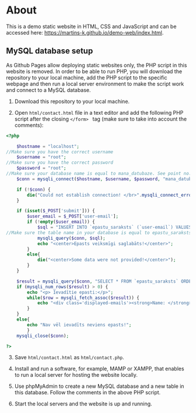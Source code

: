 # About

This is a demo static website in HTML, CSS and JavaScript and can be accessed here: https://martins-k.github.io/demo-web/index.html.
## MySQL database setup

As Github Pages allow deploying static websites only, the PHP script in this website is removed.
In order to be able to run PHP, you will download the repository to your local machine, add the PHP script to the specific webpage and then run a local server environment to make the script work and connect to a MySQL database.

1. Download this repository to your local machine.

2. Open ```html/contact.html``` file in a text editor and add the following PHP script after the closing ```</form> ``` tag (make sure to take into account the comments):

```php
<?php

	$hostname = "localhost";
//Make sure you have the correct username
	$username = "root";
//Make sure you have the correct password
	$password = "root";
//Make sure your database name is equal to mana_datubaze. See point no. 5
	$conn = mysqli_connect($hostname, $username, $password, "mana_datubaze");

	if (!$conn) {
		die("Could not establish connection! </br>".mysqli_connect_error());
	}

	if (isset($_POST['submit'])) {
		$user_email = $_POST['user-email'];
		if (!empty($user_email)) {
			$sql = "INSERT INTO `epastu_saraksts` (`user-email`) VALUES ('$user_email')";
//Make sure the table name in your database is equal to epastu_saraksts. See point no. 5
			mysqli_query($conn, $sql);
			echo "<center>Epasts veiksmīgi saglabāts!</center>";
		}
		else{
			die("<center>Some data were not provided!</center>");
		}			
	}

	$result = mysqli_query($conn, "SELECT * FROM `epastu_saraksts` ORDER BY `id` desc");
	if (mysqli_num_rows($result) > 0) {
		echo "<p> Ievadītie epasti:</p>";
		while($row = mysqli_fetch_assoc($result)) {
			echo "<div class='displayed-emails'><strong>Name: </strong>" . $row["user-email"] . "</div>";
		}
	}
	else{
		echo "Nav vēl ievadīts neviens epasts!";
		}
	mysqli_close($conn);

?>
```
3. Save ```html/contact.html``` as ```html/contact.php```.

4. Install and run a software, for example, MAMP or XAMPP, that enables to run a local server for hosting the website locally.

5. Use phpMyAdmin to create a new MySQL database and a new table in this database. Follow the comments in the above PHP script.

6. Start the local servers and the website is up and running.
